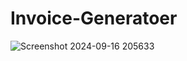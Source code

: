 # Invoice-Generatoer
![Screenshot 2024-09-16 205633](https://github.com/user-attachments/assets/32b2b820-8cf7-4dec-a28e-afcde517e435)
